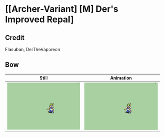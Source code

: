 # [\[Archer-Variant\] \[M\] Der's Improved Repal]

## Credit

Flasuban, DerTheVaporeon

## Bow

| Still | Animation |
| :---: | :-------: |
| ![Bow still](./Bow_000.png) | ![Bow animation](./Bow.gif) |
